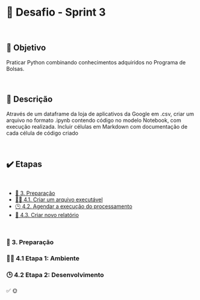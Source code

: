 # :jigsaw: Desafio - Sprint 3

<br>

## :dart: Objetivo

Praticar Python combinando conhecimentos adquiridos no Programa de Bolsas.

<br>


## :thinking: Descrição 

Através de um dataframe da loja de aplicativos da Google em .csv, criar um arquivo no formato .ipynb contendo código no modelo Notebook, com execução realizada. Incluir células em Markdown com documentação de cada célula de código criado

<br>

## :heavy_check_mark: Etapas

<br> 

* [:scroll: 3. Preparação](#3-preparação)
* [:woman_technologist: 4.1. Criar um arquivo executável](#41-criar-um-arquivo-executável)
* [:clock3: 4.2. Agendar a execução do processamento](#42-agendar-a-execução-do-processamento)
* [:memo: 4.3. Criar novo relatório](#43-criar-novo-relatório)

<br>

### :scroll: 3. Preparação

### :woman_technologist: 4.1 Etapa 1: Ambiente

### :clock3: 4.2 Etapa 2: Desenvolvimento




:white_check_mark:
:sun_with_face: